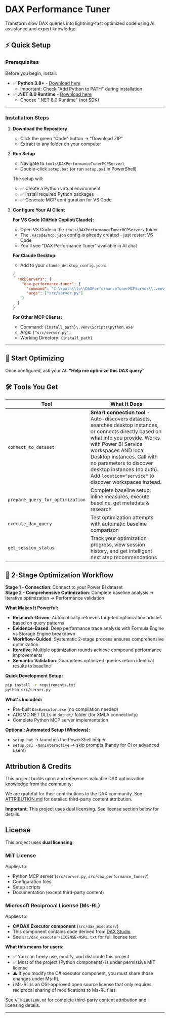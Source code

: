 # DAX Performance Tuner

Transform slow DAX queries into lightning-fast optimized code using AI assistance and expert knowledge.

## ⚡ Quick Setup

### **Prerequisites**

Before you begin, install:
- ✅ **Python 3.8+** - [Download here](https://python.org/downloads/)
  - Important: Check "Add Python to PATH" during installation
- ✅ **\.NET 8.0 Runtime** - [Download here](https://dotnet.microsoft.com/download/dotnet/8.0)
  - Choose ".NET 8.0 Runtime" (not SDK)

---

### **Installation Steps**

1. **Download the Repository**
   - Click the green "Code" button → "Download ZIP"
   - Extract to any folder on your computer

2. **Run Setup**
   - Navigate to `tools\DAXPerformanceTunerMCPServer\`
   - Double-click `setup.bat` (or run `setup.ps1` in PowerShell)
   
   The setup will:
   - ✅ Create a Python virtual environment
   - ✅ Install required Python packages
   - ✅ Generate MCP configuration for VS Code

3. **Configure Your AI Client**
   
   **For VS Code (GitHub Copilot/Claude):**
   - Open VS Code in the `tools\DAXPerformanceTunerMCPServer\` folder
   - The `.vscode/mcp.json` config is already created - just restart VS Code
   - You'll see "DAX Performance Tuner" available in AI chat
   
   **For Claude Desktop:**
   - Add to your `claude_desktop_config.json`:
   ```json
   {
     "mcpServers": {
       "dax-performance-tuner": {
         "command": "C:\\path\\to\\DAXPerformanceTunerMCPServer\\.venv\\Scripts\\python.exe",
         "args": ["src/server.py"]
       }
     }
   }
   ```
   
   **For Other MCP Clients:**
   - Command: `{install_path}\.venv\Scripts\python.exe`
   - Args: `["src/server.py"]`
   - Working Directory: `{install_path}`

---

## 🎉 Start Optimizing

Once configured, ask your AI: **"Help me optimize this DAX query"**


## 🛠️ Tools You Get

| Tool | What It Does |
|------|--------------|
| `connect_to_dataset` | **Smart connection tool** - Auto-discovers datasets, searches desktop instances, or connects directly based on what info you provide. Works with Power BI Service workspaces AND local Desktop instances. Call with no parameters to discover desktop instances (no auth). Add `location="service"` to discover workspaces instead. |
| `prepare_query_for_optimization` | Complete baseline setup: inline measures, execute baseline, get metadata & research |
| `execute_dax_query` | Test optimization attempts with automatic baseline comparison |
| `get_session_status` | Track your optimization progress, view session history, and get intelligent next step recommendations |

## 🚀 2-Stage Optimization Workflow

**Stage 1 - Connection**: Connect to your Power BI dataset  
**Stage 2 - Comprehensive Optimization**: Complete baseline analysis → Iterative optimization → Performance validation

**What Makes It Powerful:**
- **Research-Driven**: Automatically retrieves targeted optimization articles based on query patterns
- **Evidence-Based**: Deep performance trace analysis with Formula Engine vs Storage Engine breakdown
- **Workflow-Guided**: Systematic 2-stage process ensures comprehensive optimization
- **Iterative**: Multiple optimization rounds achieve compound performance improvements
- **Semantic Validation**: Guarantees optimized queries return identical results to baseline

**Quick Development Setup:**
```bash
pip install -r requirements.txt
python src/server.py
```

**What's Included:**
- Pre-built `DaxExecutor.exe` (no compilation needed)
- ADOMD.NET DLLs in `dotnet/` folder (for XMLA connectivity)
- Complete Python MCP server implementation

**Optional: Automated Setup (Windows):**
- `setup.bat` → launches the PowerShell helper
- `setup.ps1 -NonInteractive` → skip prompts (handy for CI or advanced users)

## Attribution & Credits

This project builds upon and references valuable DAX optimization knowledge from the community:

We are grateful for their contributions to the DAX community. See [ATTRIBUTION.md](ATTRIBUTION.md) for detailed third-party content attribution.

**Important**: This project uses dual licensing. See license section below for details.

## License

This project uses **dual licensing**:

### MIT License
Applies to:
- Python MCP server (`src/server.py`, `src/dax_performance_tuner/`)
- Configuration files
- Setup scripts
- Documentation (except third-party content)

### Microsoft Reciprocal License (Ms-RL)
Applies to:
- **C# DAX Executor component** (`src/dax_executor/`)
- This component contains code derived from [DAX Studio](https://github.com/DaxStudio/DaxStudio)
- See `src/dax_executor/LICENSE-MSRL.txt` for full license text

**What this means for users:**
- ✅ You can freely use, modify, and distribute this project
- ✅ Most of the project (Python components) is under permissive MIT license
- ⚠️ If you modify the C# executor component, you must share those changes under Ms-RL
- ℹ️ Ms-RL is an OSI-approved open source license that only requires reciprocal sharing of modifications to Ms-RL files

See `ATTRIBUTION.md` for complete third-party content attribution and licensing details.

---
